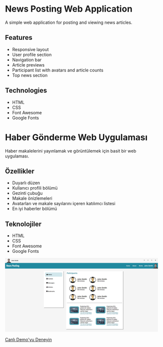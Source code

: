 # News Posting Web Application

A simple web application for posting and viewing news articles.

## Features
- Responsive layout
- User profile section
- Navigation bar
- Article previews
- Participant list with avatars and article counts
- Top news section

## Technologies
- HTML
- CSS
- Font Awesome
- Google Fonts

# Haber Gönderme Web Uygulaması

Haber makalelerini yayınlamak ve görüntülemek için basit bir web uygulaması.

## Özellikler
- Duyarlı düzen
- Kullanıcı profili bölümü
- Gezinti çubuğu
- Makale önizlemeleri
- Avatarları ve makale sayılarını içeren katılımcı listesi
- En iyi haberler bölümü

## Teknolojiler
- HTML
- CSS
- Font Awesome
- Google Fonts

![cw](./img/post.jpg)

[Canlı Demo'yu Deneyin](https://fatihycan.github.io/post-news/)
